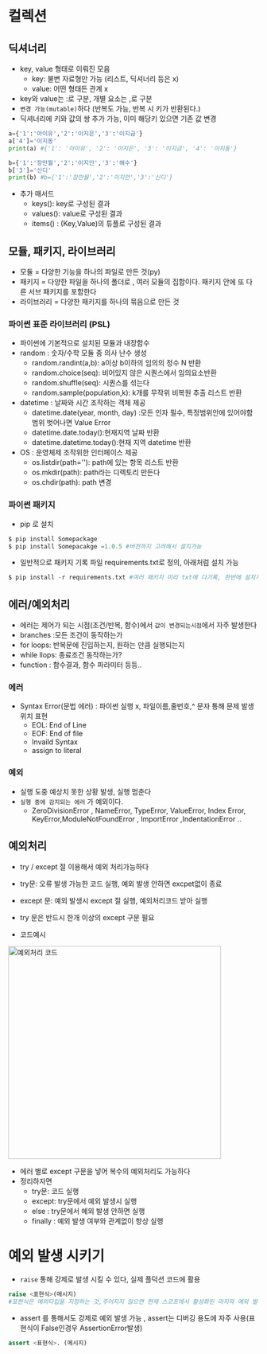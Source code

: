 # 컬렉션 
## 딕셔너리
- key, value 형태로 이뤄진 모음
    - key: 불변 자료형만 가능 (리스트, 딕셔너리 등은 x)
    - value: 어떤 형태든 관계 x
- key와 value는 :로 구분, 개별 요소는 ,로 구분
- `변경 가능(mutable)`하다 (반복도 가능, 반복 시 키가 반환된다.)
- 딕셔너리에 키와 값의 쌍 추가 가능, 이미 해당키 있으면 기존 값 변경
```python
a={'1':'아이유','2':'이지은','3':'이지금'}
a['4']='이지동'
print(a) #{'1': '아이유', '2': '이지은', '3': '이지금', '4': '이지동'}

b={'1':'장만월','2':'이지안','3':'해수'}
b['3']='신디'
print(b) #b={'1':'장만월','2':'이지안','3':'신디'}
```

- 추가 매서드
    - keys(): key로 구성된 결과
    - values(): value로 구성된 결과
    - items() : (Key,Value)의 튜플로 구성된 결과

## 모듈, 패키지, 라이브러리
- 모듈 = 다양한 기능을 하나의 파일로 만든 것(py)
- 패키지 = 다양한 파일을 하나의 폴더로 , 여러 모듈의 집합이다. 패키지 안에 또 다른 서브 패키지를 포함한다
- 라이브러리 = 다양한 패키지를 하나의 묶음으로 만든 것

### 파이썬 표준 라이브러리 (PSL)
- 파이썬에 기본적으로 설치된 모듈과 내장함수
- random : 숫자/수학 모듈 중 의사 난수 생성
    - random.randint(a,b): a이상 b이하의 임의의 정수 N 반환
    - random.choice(seq): 비어있지 않은 시퀀스에서 임의요소반환
    - random.shuffle(seq): 시퀀스를 섞는다
    - random.sample(population,k): k개를 무작위 비복원 추출 리스트 반환
- datetime : 날짜와 시간 조작하는 객체 제공
    - datetime.date(year, month, day) :모든 인자 필수, 특정범위안에 있어야함 범위 벗어나면 Value Error
    - datetime.date.today():현재지역 날짜 반환
    - datetime.datetime.today():현재 지역 datetime 반환
- OS : 운영체제 조작위한 인터페이스 제공
    - os.listdir(path=''): path에 있는 항목 리스트 반환
    - os.mkdir(path): path라는 디렉토리 만든다
    - os.chdir(path): path 변경

### 파이썬 패키지
- pip 로 설치 
```python
$ pip install Somepackage
$ pip install Somepacakge =1.0.5 #버전까지 고려해서 설치가능
```
- 일반적으로 패키지 기록 파일 requirements.txt로 정의, 아래처럼 설치 가능
```python
$ pip install -r requirements.txt #여러 패키지 미리 txt에 다기록, 한번에 설치가능
```

## 에러/예외처리
- 에러는 제어가 되는 시점(조건/반복, 함수)에서 `값이 변경되는시점`에서 자주 발생한다
- branches :모든 조건이 동작하는가
- for loops: 반복문에 진입하는지, 원하는 만큼 실행되는지
- while llops: 종료조건 동작하는가?
- function : 함수결과, 함수 파라미터 등등..
### 에러
- Syntax Error(문법 에러) : 파이썬 실행 x, 파일이름,줄번호,^ 문자 통해 문제 발생위치 표현
    - EOL: End of Line
    - EOF: End of file
    - Invaild Syntax
    - assign to literal
### 예외
- 실행 도중 예상치 못한 상황 발생, 실행 멈춘다
- `실행 중에 감지되는 에러` 가 예외이다.
    - ZeroDivisionError , NameError, TypeError, ValueError, Index Error, KeyError,ModuleNotFoundError , ImportError ,IndentationError ..

## 예외처리
- try / except 절 이용해서 예외 처리가능하다
- try문: 오류 발생 가능한 코드 실행, 예외 발생 안하면 excpet없이 종료
- except 문: 예외 발생시 except 절 실행, 예외처리코드 받아 실행

- try 문은 반드시 한개 이상의 except 구문 필요

- 코드예시

<img width="428" alt="예외처리 코드" src="https://user-images.githubusercontent.com/118239192/210742914-d8c909de-0da2-474a-8cd7-b0f1d6c0a193.png">

- 에러 별로 except 구문을 넣어 복수의 예외처리도 가능하다 
- 정리하자면 
    - try문: 코드 실행
    - except: try문에서 예외 발생시 실행
    - else : try문에서 예외 발생 안하면 실행
    - finally : 예외 발생 여부와 관계없이 항상 실행

# 예외 발생 시키기
- `raise` 통해 강제로 발생 시킬 수 있다, 실제 플덕션 코드에 활용

```python
raise <표현식>(메시지)
#표현식은 예외타입을 지정하는 것,주어지지 않으면 현재 스코프에서 활성화된 마지막 예외 발생시킴
```

- assert 를 통해서도 강제로 예외 발생 가능 , assert는 디버깅 용도에 자주 사용(표현식이 False인경우 AssertionError발생)

```python
assert <표현식>. (메시지)
```
